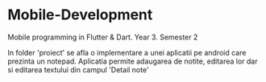 # Mobile-Development
Mobile programming in Flutter &amp; Dart. Year 3. Semester 2

In folder 'proiect' se afla o implementare a unei aplicatii pe android care prezinta un notepad.
Aplicatia permite adaugarea de notite, editarea lor dar si editarea textului din campul 'Detail note'
